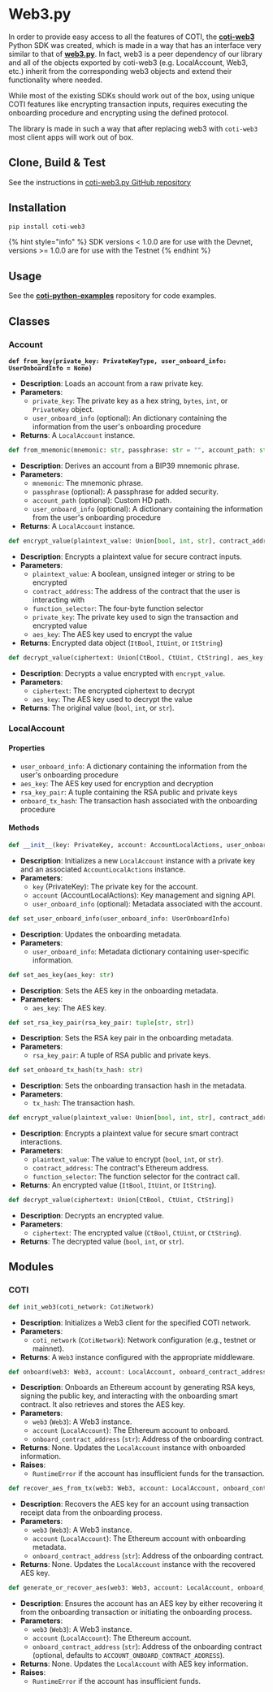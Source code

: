 # Web3.py

In order to provide easy access to all the features of COTI, the [**coti-web3**](https://github.com/coti-io/coti-web3.py) Python SDK was created, which is made in a way that has an interface very similar to that of [**web3.py**](https://web3py.readthedocs.io/en/stable/). In fact, web3 is a peer dependency of our library and all of the objects exported by coti-web3 (e.g. LocalAccount, Web3, etc.) inherit from the corresponding web3 objects and extend their functionality where needed.

While most of the existing SDKs should work out of the box, using unique COTI features like encrypting transaction inputs, requires executing the onboarding procedure and encrypting using the defined protocol.

The library is made in such a way that after replacing web3 with `coti-web3` most client apps will work out of box.

## Clone, Build & Test

See the instructions in [coti-web3.py GitHub repository](https://github.com/coti-io/coti-web3.py)

## Installation

```bash
pip install coti-web3
```

{% hint style="info" %}
SDK versions < 1.0.0 are for use with the Devnet, versions >= 1.0.0 are for use with the Testnet
{% endhint %}

## Usage

See the [**coti-python-examples**](https://github.com/coti-io/coti-python-examples) repository for code examples.

## Classes

### Account

<pre class="language-python"><code class="lang-python"><strong>def from_key(private_key: PrivateKeyType, user_onboard_info: UserOnboardInfo = None)
</strong></code></pre>

* **Description**: Loads an account from a raw private key.
* **Parameters**:
  * `private_key`: The private key as a hex string, `bytes`, `int`, or `PrivateKey` object.
  * `user_onboard_info` (optional): An dictionary containing the information from the user's onboarding procedure
* **Returns**: A `LocalAccount` instance.

```python
def from_mnemonic(mnemonic: str, passphrase: str = "", account_path: str = ETHEREUM_DEFAULT_PATH, user_onboard_info: UserOnboardInfo = None)
```

* **Description**: Derives an account from a BIP39 mnemonic phrase.
* **Parameters**:
  * `mnemonic`: The mnemonic phrase.
  * `passphrase` (optional): A passphrase for added security.
  * `account_path` (optional): Custom HD path.
  * `user_onboard_info` (optional): A dictionary containing the information from the user's onboarding procedure
* **Returns**: A `LocalAccount` instance.

```python
def encrypt_value(plaintext_value: Union[bool, int, str], contract_address: str, function_selector: str, private_key: PrivateKeyType, aes_key: str)
```

* **Description**: Encrypts a plaintext value for secure contract inputs.
* **Parameters**:
  * `plaintext_value`: A boolean, unsigned integer or string to be encrypted
  * `contract_address`: The address of the contract that the user is interacting with
  * `function_selector`: The four-byte function selector
  * `private_key`: The private key used to sign the transaction and encrypted value
  * `aes_key`: The AES key used to encrypt the value
* **Returns**: Encrypted data object (`ItBool`, `ItUint`, or `ItString`)

```python
def decrypt_value(ciphertext: Union[CtBool, CtUint, CtString], aes_key: str)
```

* **Description**: Decrypts a value encrypted with `encrypt_value`.
* **Parameters**:
  * `ciphertext`: The encrypted ciphertext to decrypt
  * `aes_key`: The AES key used to decrypt the value
* **Returns**: The original value (`bool`, `int`, or `str`).

### LocalAccount

#### Properties

* `user_onboard_info`: A dictionary containing the information from the user's onboarding procedure
* `aes_key`: The AES key used for encryption and decryption
* `rsa_key_pair`: A tuple containing the RSA public and private keys
* `onboard_tx_hash`: The transaction hash associated with the onboarding procedure

#### Methods

```python
def __init__(key: PrivateKey, account: AccountLocalActions, user_onboard_info: UserOnboardInfo = None)
```

* **Description**: Initializes a new `LocalAccount` instance with a private key and an associated `AccountLocalActions` instance.
* **Parameters**:
  * `key` (PrivateKey): The private key for the account.
  * `account` (AccountLocalActions): Key management and signing API.
  * `user_onboard_info` (optional): Metadata associated with the account.

```python
def set_user_onboard_info(user_onboard_info: UserOnboardInfo)
```

* **Description**: Updates the onboarding metadata.
* **Parameters**:
  * `user_onboard_info`: Metadata dictionary containing user-specific information.

```python
def set_aes_key(aes_key: str)
```

* **Description**: Sets the AES key in the onboarding metadata.
* **Parameters**:
  * `aes_key`: The AES key.

```python
def set_rsa_key_pair(rsa_key_pair: tuple[str, str])
```

* **Description**: Sets the RSA key pair in the onboarding metadata.
* **Parameters**:
  * `rsa_key_pair`: A tuple of RSA public and private keys.

```python
def set_onboard_tx_hash(tx_hash: str)
```

* **Description**: Sets the onboarding transaction hash in the metadata.
* **Parameters**:
  * `tx_hash`: The transaction hash.

```python
def encrypt_value(plaintext_value: Union[bool, int, str], contract_address: str, function_selector: str)
```

* **Description**: Encrypts a plaintext value for secure smart contract interactions.
* **Parameters**:
  * `plaintext_value`: The value to encrypt (`bool`, `int`, or `str`).
  * `contract_address`: The contract's Ethereum address.
  * `function_selector`: The function selector for the contract call.
* **Returns**: An encrypted value (`ItBool`, `ItUint`, or `ItString`).

```python
def decrypt_value(ciphertext: Union[CtBool, CtUint, CtString])
```

* **Description**: Decrypts an encrypted value.
* **Parameters**:
  * `ciphertext`: The encrypted value (`CtBool`, `CtUint`, or `CtString`).
* **Returns**: The decrypted value (`bool`, `int`, or `str`).

## Modules

### COTI

```python
def init_web3(coti_network: CotiNetwork)
```

* **Description**: Initializes a Web3 client for the specified COTI network.
* **Parameters**:
  * `coti_network` (`CotiNetwork`): Network configuration (e.g., testnet or mainnet).
* **Returns**: A `Web3` instance configured with the appropriate middleware.

```python
def onboard(web3: Web3, account: LocalAccount, onboard_contract_address: str)
```

* **Description**: Onboards an Ethereum account by generating RSA keys, signing the public key, and interacting with the onboarding smart contract. It also retrieves and stores the AES key.
* **Parameters**:
  * `web3` (`Web3`): A Web3 instance.
  * `account` (`LocalAccount`): The Ethereum account to onboard.
  * `onboard_contract_address` (`str`): Address of the onboarding contract.
* **Returns**: None. Updates the `LocalAccount` instance with onboarded information.
* **Raises**:
  * `RuntimeError` if the account has insufficient funds for the transaction.

```python
def recover_aes_from_tx(web3: Web3, account: LocalAccount, onboard_contract_address: str)
```

* **Description**: Recovers the AES key for an account using transaction receipt data from the onboarding process.
* **Parameters**:
  * `web3` (`Web3`): A Web3 instance.
  * `account` (`LocalAccount`): The Ethereum account with onboarding metadata.
  * `onboard_contract_address` (`str`): Address of the onboarding contract.
* **Returns**: None. Updates the `LocalAccount` instance with the recovered AES key.

```python
def generate_or_recover_aes(web3: Web3, account: LocalAccount, onboard_contract_address: str = ACCOUNT_ONBOARD_CONTRACT_ADDRESS)
```

* **Description**: Ensures the account has an AES key by either recovering it from the onboarding transaction or initiating the onboarding process.
* **Parameters**:
  * `web3` (`Web3`): A Web3 instance.
  * `account` (`LocalAccount`): The Ethereum account.
  * `onboard_contract_address` (`str`): Address of the onboarding contract (optional, defaults to `ACCOUNT_ONBOARD_CONTRACT_ADDRESS`).
* **Returns**: None. Updates the `LocalAccount` with AES key information.
* **Raises**:
  * `RuntimeError` if the account has insufficient funds.
